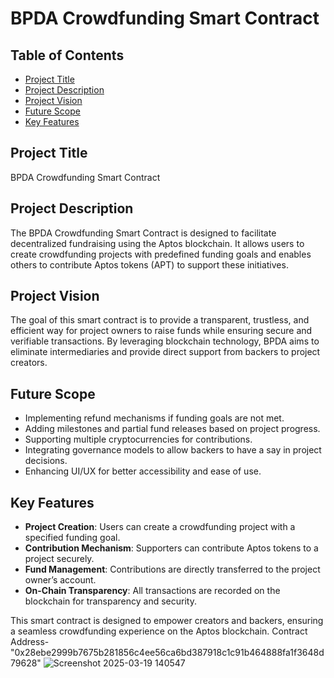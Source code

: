 # BPDA Crowdfunding Smart Contract

## Table of Contents
- [Project Title](#project-title)
- [Project Description](#project-description)
- [Project Vision](#project-vision)
- [Future Scope](#future-scope)
- [Key Features](#key-features)

## Project Title
BPDA Crowdfunding Smart Contract

## Project Description
The BPDA Crowdfunding Smart Contract is designed to facilitate decentralized fundraising using the Aptos blockchain. It allows users to create crowdfunding projects with predefined funding goals and enables others to contribute Aptos tokens (APT) to support these initiatives.

## Project Vision
The goal of this smart contract is to provide a transparent, trustless, and efficient way for project owners to raise funds while ensuring secure and verifiable transactions. By leveraging blockchain technology, BPDA aims to eliminate intermediaries and provide direct support from backers to project creators.

## Future Scope
- Implementing refund mechanisms if funding goals are not met.
- Adding milestones and partial fund releases based on project progress.
- Supporting multiple cryptocurrencies for contributions.
- Integrating governance models to allow backers to have a say in project decisions.
- Enhancing UI/UX for better accessibility and ease of use.

## Key Features
- **Project Creation**: Users can create a crowdfunding project with a specified funding goal.
- **Contribution Mechanism**: Supporters can contribute Aptos tokens to a project securely.
- **Fund Management**: Contributions are directly transferred to the project owner’s account.
- **On-Chain Transparency**: All transactions are recorded on the blockchain for transparency and security.

This smart contract is designed to empower creators and backers, ensuring a seamless crowdfunding experience on the Aptos blockchain.
Contract Address-"0x28ebe2999b7675b281856c4ee56ca6bd387918c1c91b464888fa1f3648d79628"
![Screenshot 2025-03-19 140547](https://github.com/user-attachments/assets/377914fa-b9e1-4bc5-a848-ff338bc5bb1b)

